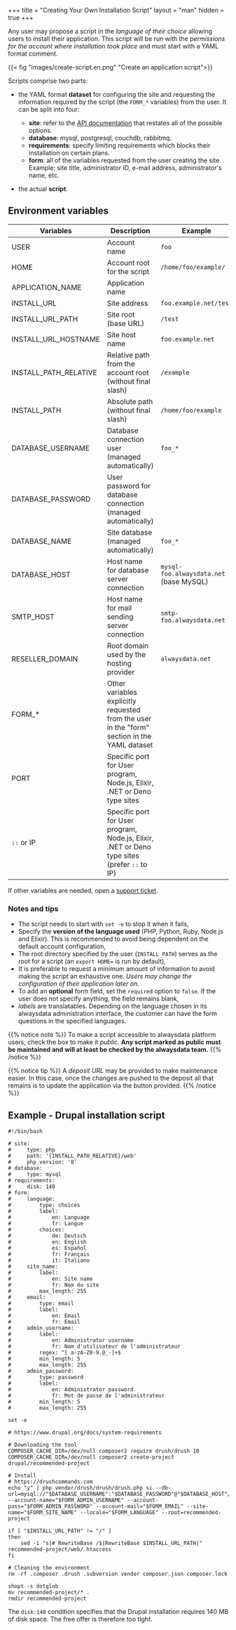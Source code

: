 +++
title = "Creating Your Own Installation Script"
layout = "man"
hidden = true
+++

Any user may propose a script in the *language of their choice* allowing users to install their application. This script will be run with the *permissions for the account where installation took place* and must start with a YAML format comment.

{{< fig "images/create-script.en.png" "Create an application script">}}

Scripts comprise two parts:

- the YAML format **dataset** for configuring the site and requesting the information required by the script (the `FORM_*` variables) from the user. It can be split into four:

    - **site**: refer to the [API documentation](https://api.alwaysdata.com/v1/site/doc/) that restates all of the possible options.
    - **database**: mysql, postgresql, couchdb, rabbitmq.
    - **requirements**: specify limiting requirements which blocks their installation on certain plans.
    - **form**: all of the variables requested from the user creating the site. Example: site title, administrator ID, e-mail address, administrator's name, etc.
- the actual **script**.

## Environment variables

|Variables|Description|Example|
|--- |--- |--- |
|USER|Account name|`foo`|
|HOME|Account root for the script|`/home/foo/example/`|
|APPLICATION_NAME|Application name||
|INSTALL_URL|Site address|`foo.example.net/test`|
|INSTALL_URL_PATH|Site root (base URL)|`/test`|
|INSTALL_URL_HOSTNAME|Site host name|`foo.example.net`|
|INSTALL_PATH_RELATIVE|Relative path from the account root (without final slash)|`/example`|
|INSTALL_PATH|Absolute path (without final slash)|`/home/foo/example`|
|DATABASE_USERNAME|Database connection user (managed automatically)|`foo_*`|
|DATABASE_PASSWORD|User password for database connection (managed automatically)||
|DATABASE_NAME|Site database (managed automatically)|`foo_*`|
|DATABASE_HOST|Host name for database server connection|`mysql-foo.alwaysdata.net` (base MySQL)|
|SMTP_HOST|Host name for mail sending server connection|`smtp-foo.alwaysdata.net`|
|RESELLER_DOMAIN|Root domain used by the hosting provider|`alwaysdata.net`|
|FORM_*|Other variables explicitly requested from the user in the "form" section in the YAML dataset||
|PORT|Specific port for User program, Node.js, Elixir, .NET or Deno type sites||
|`::` or IP|Specific port for User program, Node.js, Elixir, .NET or Deno type sites (prefer `::` to IP)||

If other variables are needed, open a [support ticket](https://admin.alwaysdata.com/support/add/).

### Notes and tips

- The script needs to start with `set -e` to stop it when it fails,
- Specify the **version of the language used** (PHP, Python, Ruby, Node.js and Elixir). This is recommended to avoid being dependent on the default account configuration,
- The root directory specified by the user (`INSTALL_PATH`) serves as the root for a script (an `export HOME=` is run by default),
- It is preferable to request a minimum amount of information to avoid making the script an exhaustive one. *Users may change the configuration of their application later on.*
- To add an **optional** form field, set the `required` option to `false`. If the user does not specify anything, the field remains blank,
- *labels* are translatables. Depending on the language chosen in its alwaysdata administration interface, the customer can have the form questions in the specified languages.

{{% notice note %}}
To make a script accessible to alwaysdata platform users, check the box to make it *public*.
**Any script marked as public must be maintained and will at least be checked by the alwaysdata team.**
{{% /notice %}}

{{% notice tip %}}
A *deposit URL* may be provided to make maintenance easier. In this case, once the changes are pushed to the deposit all that remains is to update the application via the button provided.
{{% /notice %}}

## Example - Drupal installation script

```
#!/bin/bash

# site:
#     type: php
#     path: '{INSTALL_PATH_RELATIVE}/web'
#     php_version: '8'
# database:
#     type: mysql
# requirements:
#     disk: 140
# form:
#     language:
#         type: choices
#         label:
#             en: Language
#             fr: Langue
#         choices:
#             de: Deutsch
#             en: English
#             es: Español
#             fr: Français
#             it: Italiano
#     site_name:
#         label:
#             en: Site name
#             fr: Nom du site
#         max_length: 255
#     email:
#         type: email
#         label:
#             en: Email
#             fr: Email
#     admin_username:
#         label:
#             en: Administrator username
#             fr: Nom d'utilisateur de l'administrateur
#         regex: ^[ a-zA-Z0-9.@_-]+$
#         min_length: 5
#         max_length: 255
#     admin_password:
#         type: password
#         label:
#             en: Administrator password
#             fr: Mot de passe de l'administrateur
#         min_length: 5
#         max_length: 255

set -e

# https://www.drupal.org/docs/system-requirements

# Downloading the tool
COMPOSER_CACHE_DIR=/dev/null composer2 require drush/drush 10
COMPOSER_CACHE_DIR=/dev/null composer2 create-project drupal/recommended-project

# Install
# https://drushcommands.com
echo "y" | php vendor/drush/drush/drush.php si --db-url=mysql://"$DATABASE_USERNAME":"$DATABASE_PASSWORD"@"$DATABASE_HOST"/"$DATABASE_NAME" --account-name="$FORM_ADMIN_USERNAME" --account-pass="$FORM_ADMIN_PASSWORD" --account-mail="$FORM_EMAIL" --site-name="$FORM_SITE_NAME" --locale="$FORM_LANGUAGE" --root=recommended-project

if [ "$INSTALL_URL_PATH" != "/" ]
then
    sed -i "s|# RewriteBase /$|RewriteBase $INSTALL_URL_PATH|" recommended-project/web/.htaccess
fi

# Cleaning the environment
rm -rf .composer .drush .subversion vendor composer.json composer.lock

shopt -s dotglob
mv recommended-project/* .
rmdir recommended-project
```

The `disk:140` condition specifies that the Drupal installation requires 140 MB of disk space. The free offer is therefore too tight.
